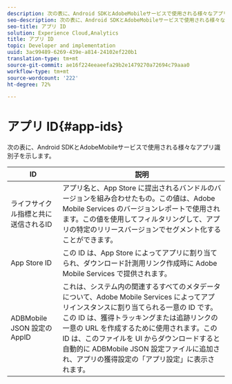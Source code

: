 ```yaml
---
description: 次の表に、Android SDKとAdobeMobileサービスで使用される様々なアプリ識別子を示します。
seo-description: 次の表に、Android SDKとAdobeMobileサービスで使用される様々なアプリ識別子を示します。
seo-title: アプリ ID
solution: Experience Cloud,Analytics
title: アプリ ID
topic: Developer and implementation
uuid: 3ac99489-6269-439e-a814-24102ef220b1
translation-type: tm+mt
source-git-commit: ae16f224eeaeefa29b2e1479270a72694c79aaa0
workflow-type: tm+mt
source-wordcount: '222'
ht-degree: 72%

---
```



# アプリ ID{#app-ids}

次の表に、Android SDKとAdobeMobileサービスで使用される様々なアプリ識別子を示します。

| ID | 説明 |
|--- |--- |
| ライフサイクル指標と共に送信されるID | アプリ名と、App Store に提出されるバンドルのバージョンを組み合わせたもの。この値は、Adobe Mobile Services のバージョンレポートで使用されます。この値を使用してフィルタリングして、アプリの特定のリリースバージョンでセグメント化することができます。 |
| App Store ID | この ID は、App Store によってアプリに割り当てられ、ダウンロード計測用リンク作成時に Adobe Mobile Services で提供されます。 |
| ADBMobile JSON 設定の AppID | これは、システム内の関連するすべてのメタデータについて、Adobe Mobile Services によってアプリインスタンスに割り当てられる一意の ID です。この ID は、獲得トラッキングまたは追跡リンクの一意の URL を作成するために使用されます。この ID は、このファイルを UI からダウンロードすると自動的に ADBMobile JSON 設定ファイルに追加され、アプリの獲得設定の「アプリ設定」に表示されます。 |